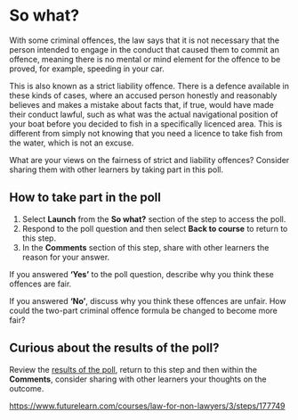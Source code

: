 # So what?

With some criminal offences, the law says that it is not necessary that the person intended to engage in the conduct that caused them to commit an offence, meaning there is no mental or mind element for the offence to be proved, for example, speeding in your car.

This is also known as a strict liability offence. There is a defence available in these kinds of cases, where an accused person honestly and reasonably believes and makes a mistake about facts that, if true, would have made their conduct lawful, such as what was the actual navigational position of your boat before you decided to fish in a specifically licenced area. This is different from simply not knowing that you need a licence to take fish from the water, which is not an excuse.

What are your views on the fairness of strict and liability offences? Consider sharing them with other learners by taking part in this poll.

## How to take part in the poll

1. Select **Launch** from the **So what?** section of the step to access the poll.
2. Respond to the poll question and then select **Back to course** to return to this step.
3. In the **Comments** section of this step, share with other learners the reason for your answer.

If you answered **‘Yes’** to the poll question, describe why you think these offences are fair.

If you answered **‘No’**, discuss why you think these offences are unfair. How could the two-part criminal offence formula be changed to become more fair?

## Curious about the results of the poll?

Review the [results of the poll](https://muolt.typeform.com/report/rOekgA/LuCT), return to this step and then within the **Comments**, consider sharing with other learners your thoughts on the outcome.



https://www.futurelearn.com/courses/law-for-non-lawyers/3/steps/177749